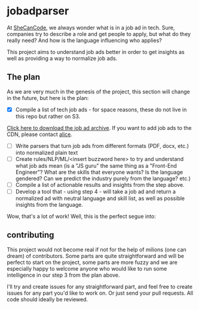 # jobadparser

At [SheCanCode](https://shecancode.io/), we always wonder what is in a job ad in tech. Sure, companies try to describe a role and get people to apply, but what do they really need? And how is the language influencing who applies?

This project aims to understand job ads better in order to get insights as well as providing a way to normalize job ads.

## The plan

As we are very much in the genesis of the project, this section will change in the future, but here is the plan:

- [x] Compile a list of tech job ads - for space reasons, these do not live in this repo but rather on S3.

[Click here to download the job ad archive](https://s3.eu-west-2.amazonaws.com/jobadparser/jobads.zip).
If you want to add job ads to the CDN, please contact [alice](mailto:alice@shecancode.io).

- [ ] Write parsers that turn job ads from different formats (PDF, docx, etc.) into normalized plain text
- [ ] Create rules/NLP/ML/\<insert buzzword here\> to try and understand what job ads mean (is a "JS guru" the same thing as a "Front-End Engineer"? What are the skills that everyone wants? Is the language gendered? Can we predict the industry purely from the language? etc.)
- [ ] Compile a list of actionable results and insights from the step above.
- [ ]  Develop a tool that - using step 4 - will take a job ad and return a normalized ad with neutral language and skill list, as well as possible insights from the language.

Wow, that's a lot of work! Well, this is the perfect segue into:

## contributing

This project would not become real if not for the help of milions (one can dream) of contributors.
Some parts are quite straightforward and will be perfect to start on the project, some parts are more fuzzy and we are especially happy to welcome anyone who would like to run some intelligence in our step 3 from the plan above.

I'll try and create issues for any straightforward part, and feel free to create issues for any part you'd like to work on. Or just send your pull requests. All code should ideally be reviewed.
